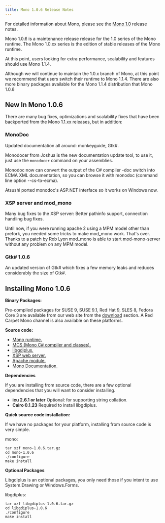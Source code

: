 ```yaml
---
title: Mono 1.0.6 Release Notes
---
```


For detailed information about Mono, please see the [Mono 1.0](http://www.go-mono.com/archive/1.0/) release notes.

Mono 1.0.6 is a maintenance release release for the 1.0 series of the Mono runtime. The Mono 1.0.xx series is the edition of stable releases of the Mono runtime.

At this point, users looking for extra performance, scalability and features should use Mono 1.1.4.

Although we will continue to maintain the 1.0.x branch of Mono, at this point we recommend that users switch their runtime to Mono 1.1.4. There are also more binary packages available for the Mono 1.1.4 distribution that Mono 1.0.6

New In Mono 1.0.6
-----------------

There are many bug fixes, optimizations and scalability fixes that have been backported from the Mono 1.1.xx releases, but in addition:

### MonoDoc

Updated documentation all around: monkeyguide, Gtk#.

Monodocer from Joshua is the new documentation update tool, to use it, just use the `monodocer` command on your assemblies.

Monodoc now can convert the output of the C# compiler -doc switch into ECMA XML documentation, so you can browse it with monodoc (command line option --cs-to-ecma).

Atsushi ported monodoc's ASP.NET interface so it works on Windows now.

### XSP server and mod_mono

Many bug fixes to the XSP server: Better pathinfo support, connection handling bug fixes.

Until now, if you were running apache 2 using a MPM model other than prefork, you needed some tricks to make mod_mono work. That's over. Thanks to a patch by Rob Lyon mod_mono is able to start mod-mono-server without any problem on any MPM model.

### Gtk# 1.0.6

An updated version of Gtk# which fixes a few memory leaks and reduces considerably the size of Gtk#.

Installing Mono 1.0.6
---------------------

**Binary Packages:**

Pre-compiled packages for SUSE 9, SUSE 9.1, Red Hat 9, SLES 8, Fedora Core 3 are available from our web site from the [download](http://www.go-mono.com/download.html) section. A Red Carpet Mono channel is also available on these platforms.

**Source code:**

-   [Mono runtime.](http://www.go-mono.com/archive/1.0.6/mono-1.0.6.tar.gz)
-   [MCS (Mono C# compiler and classes).](http://www.go-mono.com/archive/1.0.6/mcs-1.0.6.tar.gz)
-   [libgdiplus.](http://www.go-mono.com/archive/1.0.6/libgdiplus-1.0.6.tar.gz)
-   [XSP web server.](http://www.go-mono.com/archive/1.0.6/xsp-1.0.6.tar.gz)
-   [Apache module.](http://www.go-mono.com/archive/1.0.6/mod_mono-1.0.6.tar.gz)
-   [Mono Documentation.](http://www.go-mono.com/archive/1.0.6/monodoc-1.0.6.tar.gz)

**Dependencies**

If you are installing from source code, there are a few optional dependencies that you will want to consider installing.

- **icu 2.6.1 or later** Optional: for supporting string collation.
- **Cairo 0.1.23** Required to install libgdiplus.

**Quick source code installation:**

If we have no packages for your platform, installing from source code is very simple.

mono:

``` shell
tar xzf mono-1.0.6.tar.gz
cd mono-1.0.6
./configure
make install
```

**Optional Packages**

Libgdiplus is an optional packages, you only need those if you intent to use System.Drawing or Windows.Forms.

libgdiplus:

``` shell
tar xzf libgdiplus-1.0.6.tar.gz
cd libgdiplus-1.0.6
./configure
make install
```
